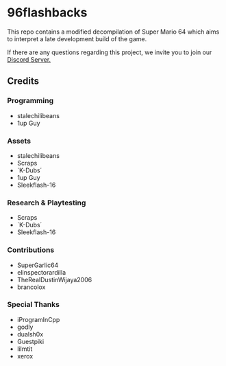 # 96flashbacks

This repo contains a modified decompilation of Super Mario 64 which aims to interpret a late development build of the game.

If there are any questions regarding this project, we invite you to join our [Discord Server.](https://discord.gg/rjWEDCqW4c)

## Credits

### Programming
- stalechilibeans
- 1up Guy

### Assets
- stalechilibeans
- Scraps
- `K-Dubs΄
- 1up Guy
- Sleekflash-16

### Research & Playtesting
- Scraps
- `K-Dubs΄
- Sleekflash-16

### Contributions
- SuperGarlic64
- elinspectorardilla
- TheRealDustinWijaya2006
- brancolox

### Special Thanks
- iProgramInCpp
- godly
- dualsh0x
- Guestpiki
- lilmtit
- xerox

